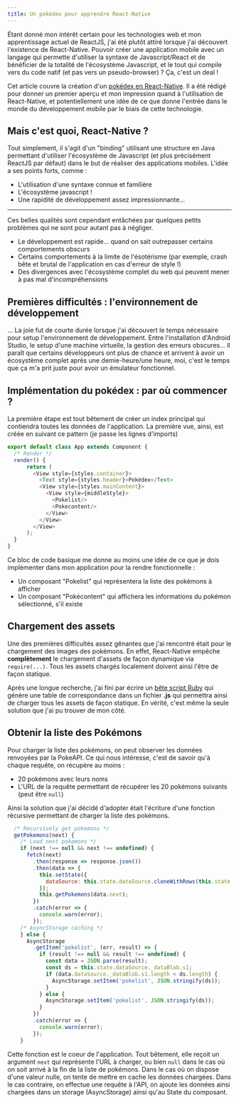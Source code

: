 ```yaml
---
title: Un pokédex pour apprendre React-Native
---
```


Étant donné mon intérêt certain pour les technologies web et mon apprentissage actuel de ReactJS, j'ai été plutôt attiré lorsque j'ai découvert l'existence de React-Native. Pouvoir créer une application mobile avec un langage qui permette d'utiliser la syntaxe de Javascript/React et de bénéficier de la totalité de l'écosystème Javascript, et le tout qui compile vers du code natif (et pas vers un pseudo-browser) ? Ça, c'est un deal !

Cet article couvre la création d'un [pokédex en React-Native](https://github.com/FalconPilot/react-pokedex). Il a été rédigé pour donner un premier aperçu et mon impression quand à l'utilisation de React-Native, et potentiellement une idée de ce que donne l'entrée dans le monde du développement mobile par le biais de cette technologie.

## Mais c'est quoi, React-Native ?

Tout simplement, il s'agit d'un "binding" utilisant une structure en Java permettant d'utiliser l'écosystème de Javascript (et plus précisément ReactJS par défaut) dans le but de réaliser des applications mobiles. L'idée a ses points forts, comme :

- L'utilisation d'une syntaxe connue et familière
- L'écosystème javascript !
- Une rapidité de développement assez impressionnante...

---

Ces belles qualités sont cependant entâchées par quelques petits problèmes qui ne sont pour autant pas à négliger.

- Le développement est rapide... quand on sait outrepasser certains comportements obscurs
- Certains comportements à la limite de l'ésotérisme (par exemple, crash bête et brutal de l'application en cas d'erreur de style !)
- Des divergences avec l'écosystème complet du web qui peuvent mener à pas mal d'incompréhensions

## Premières difficultés : l'environnement de développement

... La joie fut de courte durée lorsque j'ai découvert le temps nécessaire pour setup l'environnement de développement. Entre l'installation d'Android Studio, le setup d'une machine virtuelle, la gestion des erreurs obscures... Il paraît que certains développeurs ont plus de chance et arrivent à avoir un écosystème complet après une demie-heure/une heure, moi, c'est le temps que ça m'a prit juste pour avoir un émulateur fonctionnel.

## Implémentation du pokédex : par où commencer ?

La première étape est tout bêtement de créer un index principal qui contiendra toutes les données de l'application. La première vue, ainsi, est créée en suivant ce pattern (je passe les lignes d'imports)

```javascript
export default class App extends Component {
  /* Render */
  render() {
      return (
        <View style={styles.container}>
          <Text style={styles.header}>Pokédex</Text>
          <View style={styles.mainContent}>
            <View style={middleStyle}>
              <Pokelist/>
              <Pokecontent/>
            </View>
          </View>
        </View>
      );
  }
}
```

Ce bloc de code basique me donne au moins une idée de ce que je dois implémenter dans mon application pour la rendre fonctionnelle :

- Un composant "Pokelist" qui représentera la liste des pokémons à afficher
- Un composant "Pokécontent" qui affichera les informations du pokémon sélectionné, s'il existe

## Chargement des assets

Une des premières difficultés assez gênantes que j'ai rencontré était pour le chargement des images des pokémons. En effet, React-Native empêche **complètement** le chargement d'assets de façon dynamique via `require(...)`. Tous les assets chargés localement doivent ainsi l'être de façon statique.

Après une longue recherche, j'ai fini par écrire un [bête script Ruby](https://github.com/FalconPilot/react-pokedex/blob/master/generate_table.rb) qui génère une table de correspondance dans un fichier **.js** qui permettra ainsi de charger tous les assets de façon statique. En vérité, c'est même la seule solution que j'ai pu trouver de mon côté.

## Obtenir la liste des Pokémons

Pour charger la liste des pokémons, on peut observer les données renvoyées par la PokeAPI. Ce qui nous intéresse, c'est de savoir qu'à chaque requête, on récupère au moins :

- 20 pokémons avec leurs noms
- L'URL de la requête permettant de récupérer les 20 pokémons suivants (peut être `null`)

Ainsi la solution que j'ai décidé d'adopter était l'écriture d'une fonction récursive permettant de charger la liste des pokémons.

```javascript
  /* Recursively get pokemons */
  getPokemons(next) {
    /* Load next pokemons */
    if (next !== null && next !== undefined) {
      fetch(next)
        .then(response => response.json())
        .then(data => {
          this.setState({
            dataSource: this.state.dataSource.cloneWithRows(this.state.dataSource._dataBlob.s1.concat(data.results))
          });
          this.getPokemons(data.next);
        })
        .catch(error => {
          console.warn(error);
        });
    /* AsyncStorage caching */
    } else {
      AsyncStorage
        .getItem('pokelist', (err, result) => {
          if (result !== null && result !== undefined) {
            const data = JSON.parse(result);
            const ds = this.state.dataSource._dataBlob.s1;
            if (data.dataSource._dataBlob.s1.length < ds.length) {
              AsyncStorage.setItem('pokelist', JSON.stringify(ds));
            }
          } else {
            AsyncStorage.setItem('pokelist', JSON.stringify(ds));
          }
        })
        .catch(error => {
          console.warn(error);
        });
    }

```

Cette fonction est le coeur de l'application. Tout bêtement, elle reçoit un argument `next` qui représente l'URL à charger, ou bien `null` dans le cas où on soit arrivé à la fin de la liste de pokémons. Dans le cas où on dispose d'une valeur nulle, on tente de mettre en cache les données chargées. Dans le cas contraire, on effectue une requête à l'API, on ajoute les données ainsi chargées dans un storage (AsyncStorage) ainsi qu'au State du composant.